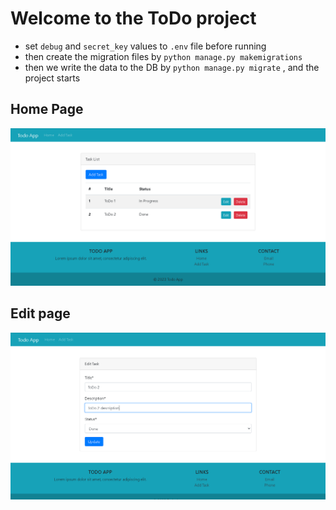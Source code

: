# Welcome to the ToDo project
- set `debug` and `secret_key` values to `.env` file before running
- then create the migration files by `python manage.py makemigrations`
- then we write the data to the DB by `python manage.py migrate` , and the project starts
  
## Home Page
![home](home.png "Home")

## Edit page
![edit](edit.png "edit")
